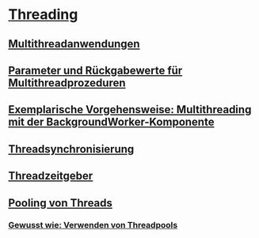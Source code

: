 # [Threading](index.md)
## [Multithreadanwendungen](multithreaded-applications.md)
## [Parameter und Rückgabewerte für Multithreadprozeduren](parameters-and-return-values-for-multithreaded-procedures.md)
## [Exemplarische Vorgehensweise: Multithreading mit der BackgroundWorker-Komponente](walkthrough-multithreading-with-the-backgroundworker-component.md)
## [Threadsynchronisierung](thread-synchronization.md)
## [Threadzeitgeber](thread-timers.md)
## [Pooling von Threads](thread-pooling.md)
### [Gewusst wie: Verwenden von Threadpools](how-to-use-a-thread-pool.md)
